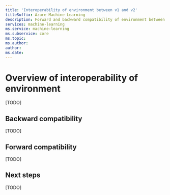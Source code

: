 ```yaml
---
title: 'Interoperability of environment between v1 and v2'
titleSuffix: Azure Machine Learning
description: Forward and backward compatibility of environment between v1 and v2.
services: machine-learning
ms.service: machine-learning
ms.subservice: core
ms.topic:
ms.author:
author:
ms.date:
---
```



# Overview of interoperability of environment

[TODO]

## Backward compatibility

[TODO]

## Forward compatibility

[TODO]

## Next steps

[TODO]
